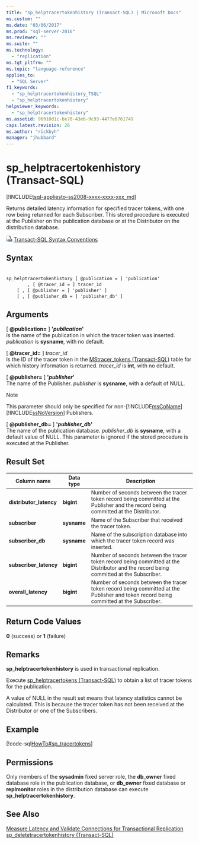 ```yaml
---
title: "sp_helptracertokenhistory (Transact-SQL) | Microsoft Docs"
ms.custom: ""
ms.date: "03/06/2017"
ms.prod: "sql-server-2016"
ms.reviewer: ""
ms.suite: ""
ms.technology: 
  - "replication"
ms.tgt_pltfrm: ""
ms.topic: "language-reference"
applies_to: 
  - "SQL Server"
f1_keywords: 
  - "sp_helptracertokenhistory_TSQL"
  - "sp_helptracertokenhistory"
helpviewer_keywords: 
  - "sp_helptracertokenhistory"
ms.assetid: 96910d1c-be76-43eb-9c93-4477e6761749
caps.latest.revision: 26
ms.author: "rickbyh"
manager: "jhubbard"
---
```

# sp_helptracertokenhistory (Transact-SQL)
[!INCLUDE[tsql-appliesto-ss2008-xxxx-xxxx-xxx_md](../../../a9retired/includes/tsql-appliesto-ss2008-xxxx-xxxx-xxx-md.md)]

  Returns detailed latency information for specified tracer tokens, with one row being returned for each Subscriber. This stored procedure is executed at the Publisher on the publication database or at the Distributor on the distribution database.  
  
 ![Topic link icon](../../../a9notintoc/media/topic-link.gif "Topic link icon") [Transact-SQL Syntax Conventions](../../../t-sql/language-elements/transact-sql-syntax-conventions-transact-sql.md)  
  
## Syntax  
  
```  
  
sp_helptracertokenhistory [ @publication = ] 'publication'   
        , [ @tracer_id = ] tracer_id  
    [ , [ @publisher = ] 'publisher' ]  
    [ , [ @publisher_db = ] 'publisher_db' ]  
```  
  
## Arguments  
 [ **@publication=** ] **'***publication***'**  
 Is the name of the publication in which the tracer token was inserted. *publication* is **sysname**, with no default.  
  
 [ **@tracer_id=** ] *tracer_id*  
 Is the ID of the tracer token in the [MStracer_tokens &#40;Transact-SQL&#41;](../../../relational-databases/reference/system-tables/mstracer-tokens-transact-sql.md) table for which history information is returned. *tracer_id* is **int**, with no default.  
  
 [ **@publisher=** ] **'***publisher***'**  
 The name of the Publisher. *publisher* is **sysname**, with a default of NULL.  
  
> [!NOTE]  
>  This parameter should only be specified for non-[!INCLUDE[msCoName](../../../a9notintoc/includes/msconame-md.md)][!INCLUDE[ssNoVersion](../../../a9notintoc/includes/ssnoversion-md.md)] Publishers.  
  
 [ **@publisher_db=** ] **'***publisher_db***'**  
 The name of the publication database. *publisher_db* is **sysname**, with a default value of NULL. This parameter is ignored if the stored procedure is executed at the Publisher.  
  
## Result Set  
  
|Column name|Data type|Description|  
|-----------------|---------------|-----------------|  
|**distributor_latency**|**bigint**|Number of seconds between the tracer token record being committed at the Publisher and the record being committed at the Distributor.|  
|**subscriber**|**sysname**|Name of the Subscriber that received the tracer token.|  
|**subscriber_db**|**sysname**|Name of the subscription database into which the tracer token record was inserted.|  
|**subscriber_latency**|**bigint**|Number of seconds between the tracer token record being committed at the Distributor and the record being committed at the Subscriber.|  
|**overall_latency**|**bigint**|Number of seconds between the tracer token record being committed at the Publisher and token record being committed at the Subscriber.|  
  
## Return Code Values  
 **0** (success) or **1** (failure)  
  
## Remarks  
 **sp_helptracertokenhistory** is used in transactional replication.  
  
 Execute [sp_helptracertokens &#40;Transact-SQL&#41;](../../../relational-databases/reference/system-stored-procedures/sp-helptracertokens-transact-sql.md) to obtain a list of tracer tokens for the publication.  
  
 A value of NULL in the result set means that latency statistics cannot be calculated. This is because the tracer token has not been received at the Distributor or one of the Subscribers.  
  
## Example  
 [!code-sql[HowTo#sp_tracertokens](../../../a9retired/codesnippet/tsql/sp-helptracertokenhistor_1.sql)]  
  
## Permissions  
 Only members of the **sysadmin** fixed server role, the **db_owner** fixed database role in the publication database, or **db_owner** fixed database or **replmonitor** roles in the distribution database can execute **sp_helptracertokenhistory**.  
  
## See Also  
 [Measure Latency and Validate Connections for Transactional Replication](../../../relational-databases/replication/monitor/measure-latency-and-validate-connections-for-transactional-replication.md)   
 [sp_deletetracertokenhistory &#40;Transact-SQL&#41;](../../../relational-databases/reference/system-stored-procedures/sp-deletetracertokenhistory-transact-sql.md)  
  
  